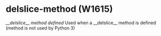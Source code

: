 # delslice-method (W1615)
*\_\_delslice\_\_ method defined* Used when a \_\_delslice\_\_ method is
defined (method is not used by Python 3)
